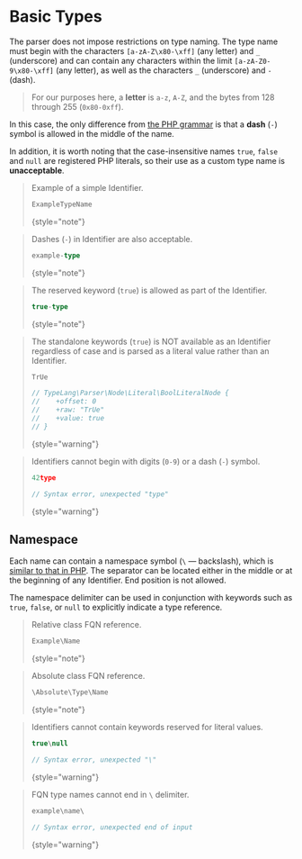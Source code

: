 # Basic Types

<show-structure for="chapter" depth="2"/>

The parser does not impose restrictions on type naming. The type name must begin
with the characters `[a-zA-Z\x80-\xff]` (any letter) and `_` (underscore) and 
can contain any characters within the limit `[a-zA-Z0-9\x80-\xff]` (any letter), 
as well as the characters `_` (underscore) and `-` (dash).

> For our purposes here, a **letter** is `a-z`, `A-Z`, and the bytes from 128
> through 255 (`0x80-0xff`).

In this case, the only difference from [the PHP grammar](https://www.php.net/manual/en/language.variables.basics.php) 
is that a **dash** (`-`) symbol is allowed in the middle of the name.

In addition, it is worth noting that the case-insensitive names `true`, `false`
and `null` are registered PHP literals, so their use as a custom type name 
is **unacceptable**.

<tabs>
<tab title="Examples">

> Example of a simple <tooltip term="Identifier">Identifier</tooltip>.
> ```typescript
> ExampleTypeName
> ```
> {style="note"}

> Dashes (`-`) in <tooltip term="Identifier">Identifier</tooltip> are also 
> acceptable.
> ```typescript
> example-type
> ```
> {style="note"}

> The reserved keyword (`true`) is allowed as part of the <tooltip
> term="Identifier">Identifier</tooltip>.
> ```typescript
> true-type
> ```
> {style="note"}

</tab>
<tab title="Counterexamples">

> The standalone keywords (`true`) is NOT available as an <tooltip
> term="Identifier">Identifier</tooltip> regardless of case and is parsed as a
> literal value rather than an <tooltip term="Identifier">Identifier</tooltip>.
> ```typescript
> TrUe
> 
> // TypeLang\Parser\Node\Literal\BoolLiteralNode {
> //    +offset: 0
> //    +raw: "TrUe"
> //    +value: true
> // }
> ```
> {style="warning"}

> <tooltip term="Identifier">Identifiers</tooltip> cannot begin with digits
> (`0-9`) or a dash (`-`) symbol.
> ```typescript
> 42type
> 
> // Syntax error, unexpected "type"
> ```
> {style="warning"}

</tab>
</tabs>

## Namespace

Each name can contain a namespace symbol (`\` — backslash), which is 
[similar to that in PHP](https://www.php.net/manual/en/language.namespaces.rationale.php). The separator can be located either in the middle
or at the beginning of any <tooltip term="Identifier">Identifier</tooltip>. End
position is not allowed.

The namespace delimiter can be used in conjunction with keywords such as `true`,
`false`, or `null` to explicitly indicate a type reference.

<tabs>
<tab title="Examples">

> Relative class <tooltip term="FQN">FQN</tooltip> reference.
> ```typescript
> Example\Name
> ```
> {style="note"}

> Absolute class <tooltip term="FQN">FQN</tooltip> reference.
> ```typescript
> \Absolute\Type\Name
> ```
> {style="note"}

</tab>
<tab title="Counterexamples">

> <tooltip term="Identifier">Identifiers</tooltip> cannot contain keywords
> reserved for literal values.
> ```typescript
> true\null
> 
> // Syntax error, unexpected "\"
> ```
> {style="warning"}

> <tooltip term="FQN">FQN</tooltip> type names cannot end in `\` delimiter.
> ```typescript
> example\name\
>
> // Syntax error, unexpected end of input
> ```
> {style="warning"}

</tab>
</tabs>
